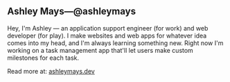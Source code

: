 <h2>Ashley Mays&mdash;@ashleymays</h2>

Hey, I'm Ashley &mdash; an application support engineer (for work) and web developer (for play). I make websites and web apps for whatever idea comes into my head, and I'm always learning something new. Right now I'm working on a task management app that'll let users make custom milestones for each task.

Read more at: <a href="https://ashleymays.dev">ashleymays.dev</a>
